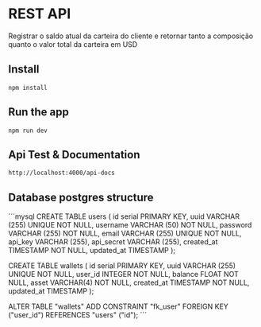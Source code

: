 # REST API

Registrar o saldo atual da carteira do cliente e retornar tanto a composição quanto o valor total da carteira em USD

## Install

    npm install

## Run the app

    npm run dev

## Api Test & Documentation

    http://localhost:4000/api-docs
    
## Database postgres structure

´´´mysql
CREATE TABLE users (
	id serial PRIMARY KEY,
    uuid VARCHAR (255) UNIQUE NOT NULL,
	username VARCHAR (50) NOT NULL,
	password VARCHAR (255) NOT NULL,
	email VARCHAR (255) UNIQUE NOT NULL,
    api_key VARCHAR (255),
    api_secret VARCHAR (255),
	created_at TIMESTAMP NOT NULL,
    updated_at TIMESTAMP
);
  
CREATE TABLE wallets (
    id serial PRIMARY KEY,
    uuid VARCHAR (255) UNIQUE NOT NULL,
    user_id INTEGER NOT NULL,
    balance FLOAT NOT NULL,
    asset VARCHAR(4) NOT NULL,
    created_at TIMESTAMP NOT NULL,
    updated_at TIMESTAMP
);

ALTER TABLE "wallets" ADD CONSTRAINT "fk_user"
FOREIGN KEY ("user_id") REFERENCES "users" ("id");
´´´
